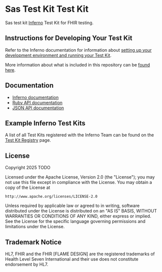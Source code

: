 # Sas Test Kit Test Kit

Sas test kit [Inferno](https://github.com/inferno-community/inferno-core) Test Kit
for FHIR testing.

## Instructions for Developing Your Test Kit

Refer to the Inferno documentation for information about [setting up
your development environment and running your Test Kit](https://inferno-framework.github.io/docs/getting-started/).

More information about what is included in this repository can be [found here](https://inferno-framework.github.io/docs/getting-started/repo-layout-and-organization.html).

## Documentation
- [Inferno documentation](https://inferno-framework.github.io/docs/)
- [Ruby API documentation](https://inferno-framework.github.io/inferno-core/docs/)
- [JSON API documentation](https://inferno-framework.github.io/inferno-core/api-docs/)

## Example Inferno Test Kits

A list of all Test Kits registered with the Inferno Team can be found on the [Test Kit Registry](https://inferno-framework.github.io/community/test-kits.html) page.

## License
Copyright 2025 TODO

Licensed under the Apache License, Version 2.0 (the "License"); you may not use
this file except in compliance with the License. You may obtain a copy of the
License at
```
http://www.apache.org/licenses/LICENSE-2.0
```
Unless required by applicable law or agreed to in writing, software distributed
under the License is distributed on an "AS IS" BASIS, WITHOUT WARRANTIES OR
CONDITIONS OF ANY KIND, either express or implied. See the License for the
specific language governing permissions and limitations under the License.

## Trademark Notice

HL7, FHIR and the FHIR [FLAME DESIGN] are the registered trademarks of Health
Level Seven International and their use does not constitute endorsement by HL7.
